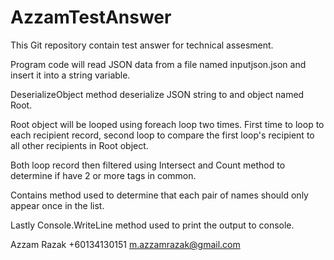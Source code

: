 # AzzamTestAnswer

This Git repository contain test answer for technical assesment.

Program code will read JSON data from a file named inputjson.json and insert it into a string variable.

DeserializeObject method deserialize JSON string to and object named Root.

Root object will be looped using foreach loop two times. First time to loop to each recipient record, second loop to compare the first loop's recipient to all other recipients in Root object.

Both loop record then filtered using Intersect and Count method to determine if have 2 or more tags in common.

Contains method used to determine that each pair of names should only appear once in the list.

Lastly Console.WriteLine method used to print the output to console.

Azzam Razak
+60134130151
m.azzamrazak@gmail.com
